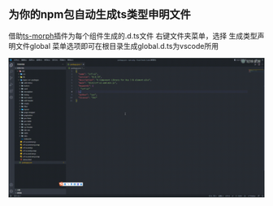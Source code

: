## 为你的npm包自动生成ts类型申明文件

借助[ts-morph](https://github.com/dsherret/ts-morph)插件为每个组件生成的.d.ts文件
右键文件夹菜单，选择 生成类型声明文件global 菜单选项即可在根目录生成global.d.ts为vscode所用

![img](/images/screen-shot.gif)